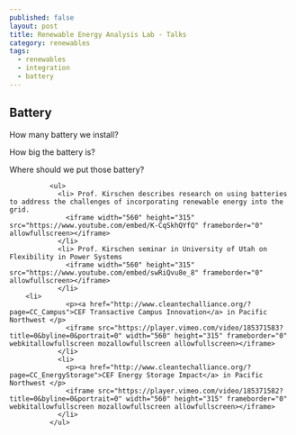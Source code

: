 ```yaml
---
published: false
layout: post
title: Renewable Energy Analysis Lab - Talks
category: renewables
tags:
  - renewables
  - integration
  - battery
---
```

## Battery

How many battery we install?

How big the battery is?

Where should we put those battery?


              <ul>
                <li> Prof. Kirschen describes research on using batteries to address the challenges of incorporating renewable energy into the grid.
                  <iframe width="560" height="315" src="https://www.youtube.com/embed/K-CqSkhQYfQ" frameborder="0" allowfullscreen></iframe>
                </li>
                <li> Prof. Kirschen seminar in University of Utah on Flexibility in Power Systems
                  <iframe width="560" height="315" src="https://www.youtube.com/embed/swRiQvu8e_8" frameborder="0" allowfullscreen></iframe>
                </li>
		<li>
                  <p><a href="http://www.cleantechalliance.org/?page=CC_Campus">CEF Transactive Campus Innovation</a> in Pacific Northwest </p>
                  <iframe src="https://player.vimeo.com/video/185371583?title=0&byline=0&portrait=0" width="560" height="315" frameborder="0" webkitallowfullscreen mozallowfullscreen allowfullscreen></iframe>
                </li>
                <li>
                  <p><a href="http://www.cleantechalliance.org/?page=CC_EnergyStorage">CEF Energy Storage Impact</a> in Pacific Northwest </p>
                  <iframe src="https://player.vimeo.com/video/185371582?title=0&byline=0&portrait=0" width="560" height="315" frameborder="0" webkitallowfullscreen mozallowfullscreen allowfullscreen></iframe>
                </li>
              </ul>

